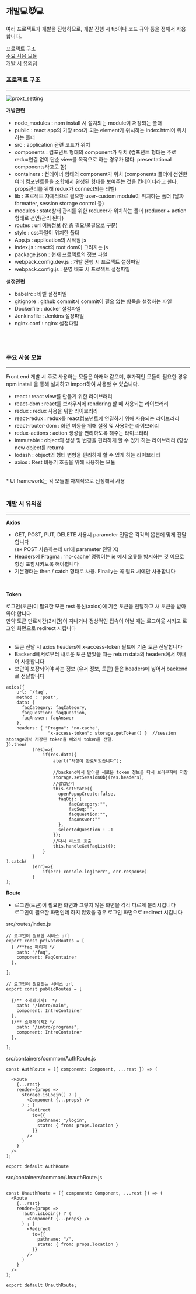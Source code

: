 개발:computer::smiling_imp::computer:
---------------------------

여러 프로젝트가 개발을 진행하므로, 개발 진행 시 tip이나 코드 규약 등을 정해서 사용합니다.

[프로젝트 구조](#프로젝트-구조)  
[주요 사용 모듈](#주요-사용-모듈)  
[개발 시 유의점](#개발-시-유의점)  

### 프로젝트 구조
---------------------------
![proxt_setting](./img/coding_tip_project.png)

**개발관련**  
* node_modules : npm install 시 설치되는 module이 저장되는 폴더  
* public : react app의 가장 root가 되는 element가 위치하는 index.html이 위치하는 폴더  
* src : application 관련 코드가 위치  
* components : 컴포넌트 형태의 component가 위치 (컴포넌트 형태는 주로 redux연결 없이 단순 view를 목적으로 하는 경우가 많다. presentational components라고도 함)  
* containers : 컨테이너 형태의 component가 위치 (components 폴더에 선언한 여러 컴포넌트들을 조합해서 완성된 형태를 보여주는 것을 컨테이너라고 한다. props관리를 위해 redux가 connect되는 레벨)  
* lib : 프로젝트 자체적으로 필요한 user-custom module이 위치하는 폴더 (날짜 formatter, session storage control 등)  
* modules : state상태 관리를 위한 reducer가 위치하는 폴더 (reducer + action 형태로 선언/관리 된다)  
* routes : url 이동정보 (인증 필요/불필요로 구분)  
* style : css파일이 위치한 폴더  
* App.js : application의 시작점 js  
* index.js : react의 root dom이 그려지는 js  
* package.json : 현재 프로젝트의 정보 파일  
* webpack.config.dev.js : 개발 진행 시 프로젝트 설정파일  
* webpack.config.js : 운영 배포 시 프로젝트 설정파일  
  
**설정관련**  
* babelrc : 바벨 설정파일
* gitignore : github commit시 commit이 필요 없는 항목을 설정하는 파일  
* Dockerfile : docker 설정파일  
* Jenkinsfile : Jenkins 설정파일  
* nginx.conf : nginx 설정파일   

<br/>
<br/>

### 주요 사용 모듈
---------------------------

Front end 개발 시 주로 사용하는 모듈은 아래와 같으며, 추가적인 모듈이 필요한 경우 npm install 을 통해 설치하고 import하여 사용할 수 있습니다.
<br/>

* react : react view를 만들기 위한 라이브러리  
* react-dom : react를 브라우저에 rendering 할 때 사용되는 라이브러리  
* redux : redux 사용을 위한 라이브러리  
* react-redux : redux를 react컴포넌트에 연결하기 위해 사용되는 라이브러리  
* react-router-dom : 화면 이동을 위해 설정 및 사용하는 라이브러리  
* redux-actions : action 생성을 편리하도록 해주는 라이브러리  
* immutable : object의 생성 및 변경을 편리하게 할 수 있게 하는 라이브러리 (항상 new object를 return)  
* lodash : object의 형태 변형을 편리하게 할 수 있게 하는 라이브러리  
* axios : Rest 비동기 호출을 위해 사용하는 모듈  
<br/>
* UI framework는 각 모듈별 자체적으로 선정해서 사용  

<br/>
<br/>

### 개발 시 유의점
---------------------------

**Axios** 

* GET, POST, PUT, DELETE 사용시 parameter 전달은 각각의 옵션에 맞게 전달합니다   
(ex POST 사용하는데 url에 parameter 전달 X)
* Headers에 Pragma : ‘no-cache’ 명령어는 ie 에서 오류를 방지하는 것 이므로 항상 포함시키도록 해야합니다
* 기본형태는 then / catch 형태로 사용. Finally는 꼭 필요 시에만 사용합니다

<br/>

**Token**  

로그인(토큰)이 필요한 모든 rest 통신(axios)에 기존 토큰을 전달하고 새 토큰을 받아와야 합니다  
만약 토큰 만료시간(2시간)이 지나거나 정상적인 접속이 아닐 때는 로그아웃 시키고 로그인 화면으로 redirect 시킵니다  
<br/>

* 토큰 전달 시 axios headers에 x-access-token 필드에 기존 토큰 전달합니다
* Backend에서로부터 새로운 토큰 받았을 때는 return data의 headers에서 꺼내어 사용합니다
* 보안이 보장되어야 하는 정보 (유저 정보, 토큰) 들은 headers에 넣어서 backend로 전달합니다



```
axios({
    url: `/faq`,
    method : 'post',
    data: {
      faqCategory: faqCategory,
      faqQuestion: faqQuestion,
      faqAnswer: faqAnswer
    },
    headers: { "Pragma": 'no-cache',
                "x-access-token": storage.getToken() }  //session storage에서 저장된 token을 빼와서 token을 전달.
}).then(
          (res)=>{
              if(res.data){
                  alert("저장이 완료되었습니다");

                  //backend에서 받아온 새로운 token 정보를 다시 브라우져에 저장
                  storage.setSessionObj(res.headers);
                  //팝업닫기 
                  this.setState({
                    openPopupCreate:false,
                    faqObj: {
                        faqCategory:"",
                        faqSeq:"",
                        faqQuestion:"",
                        faqAnswer:""
                    },
                    selectedQuestion : -1
                  });
                  //다시 리스트 호출
                  this.handleGetFaqList();
              }
          }
).catch(
          (err)=>{
              if(err) console.log("err", err.response)
          }
);

```

**Route**  

* 로그인(토큰)이 필요한 화면과 그렇지 않은 화면을 각각 다르게 분리시킵니다  
로그인이 필요한 화면인데 하지 않았을 경우 로그인 화면으로 redirect 시킵니다

src/routes/index.js
```
// 로그인이 필요한 서비스 url
export const privateRoutes = [
  { /**faq 페이지 */
    path: "/faq",
    component: FaqContainer
  },

];

// 로그인이 필요없는 서비스 url
export const publicRoutes = [

  {/** 소개페이지1  */
    path: "/intro/main",
    component: IntroContainer
  },
  {/** 소개페이지2 */
    path: "/intro/programs",
    component: IntroContainer
  },

];
```

src/containers/common/AuthRoute.js
```
const AuthRoute = ({ component: Component, ...rest }) => (
  
  <Route
    {...rest}
    render={props =>
      storage.isLogin() ? (
        <Component {...props} />
      ) : (
        <Redirect
          to={{
            pathname: "/login",
            state: { from: props.location }
          }}
        />
      )
    }
  />
);

export default AuthRoute
```

src/containers/common/UnauthRoute.js
```

const UnauthRoute = ({ component: Component, ...rest }) => (
  <Route
    {...rest}
    render={props =>
      !auth.isLogin() ? (
        <Component {...props} />
      ) : (
        <Redirect
          to={{
            pathname: "/",
            state: { from: props.location }
          }}
        />
      )
    }
  />
);

export default UnauthRoute;
```



